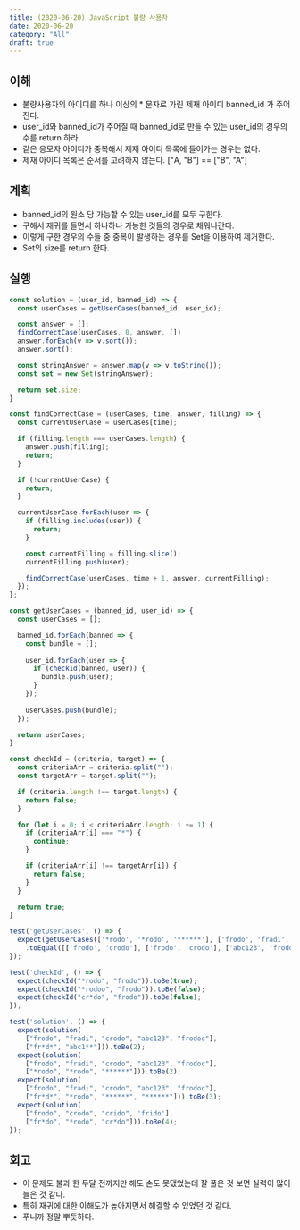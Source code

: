 ```yaml
---
title: (2020-06-20) JavaScript 불량 사용자
date: 2020-06-20
category: "All"
draft: true
---
```


## 이해

- 불량사용자의 아이디를 하나 이상의 * 문자로 가린 제재 아이디 banned_id 가 주어진다.
- user_id와 banned_id가 주어질 때 banned_id로 만들 수 있는 user_id의 경우의 수를 return 하라.
- 같은 응모자 아이디가 중복해서 제재 아이디 목록에 들어가는 경우는 없다.
- 제재 아이디 목록은 순서를 고려하지 않는다. ["A, "B"] == ["B", "A"]

## 계획

- banned_id의 원소 당 가능할 수 있는 user_id를 모두 구한다.
- 구해서 재귀를 돌면서 하나하나 가능한 것들의 경우로 채워나간다.
- 이렇게 구한 경우의 수들 중 중복이 발생하는 경우를 Set을 이용하여 제거한다.
- Set의 size를 return 한다.

## 실행

```javascript
const solution = (user_id, banned_id) => {
  const userCases = getUserCases(banned_id, user_id);

  const answer = [];
  findCorrectCase(userCases, 0, answer, [])
  answer.forEach(v => v.sort());
  answer.sort();

  const stringAnswer = answer.map(v => v.toString());
  const set = new Set(stringAnswer);

  return set.size;
}

const findCorrectCase = (userCases, time, answer, filling) => {
  const currentUserCase = userCases[time];

  if (filling.length === userCases.length) {
    answer.push(filling);
    return;
  }

  if (!currentUserCase) {
    return;
  }

  currentUserCase.forEach(user => {
    if (filling.includes(user)) {
      return;
    }

    const currentFilling = filling.slice();
    currentFilling.push(user);

    findCorrectCase(userCases, time + 1, answer, currentFilling);
  });
};

const getUserCases = (banned_id, user_id) => {
  const userCases = [];

  banned_id.forEach(banned => {
    const bundle = [];
  
    user_id.forEach(user => {
      if (checkId(banned, user)) {
        bundle.push(user);
      }  
    });
  
    userCases.push(bundle);
  });

  return userCases;
}

const checkId = (criteria, target) => {
  const criteriaArr = criteria.split("");
  const targetArr = target.split("");

  if (criteria.length !== target.length) {
    return false;
  }

  for (let i = 0; i < criteriaArr.length; i += 1) {
    if (criteriaArr[i] === "*") {
      continue;
    }

    if (criteriaArr[i] !== targetArr[i]) {
      return false;
    }
  }

  return true;
}

test('getUserCases', () => {
  expect(getUserCases(['*rodo', '*rodo', '******'], ['frodo', 'fradi', 'crodo', 'abc123', 'frodoc']))
    .toEqual([['frodo', 'crodo'], ['frodo', 'crodo'], ['abc123', 'frodoc']]);
});

test('checkId', () => {
  expect(checkId("*rodo", "frodo")).toBe(true);
  expect(checkId("*rodoo", "frodo")).toBe(false);
  expect(checkId("cr*do", "frodo")).toBe(false);
});

test('solution', () => {
  expect(solution(
    ["frodo", "fradi", "crodo", "abc123", "frodoc"],
    ["fr*d*", "abc1**"])).toBe(2);
  expect(solution(
    ["frodo", "fradi", "crodo", "abc123", "frodoc"],
    ["*rodo", "*rodo", "******"])).toBe(2);
  expect(solution(
    ["frodo", "fradi", "crodo", "abc123", "frodoc"],
    ["fr*d*", "*rodo", "******", "******"])).toBe(3);
  expect(solution(
    ["frodo", "crodo", "crido", 'frido'],
    ["fr*do", "*rodo", "cr*do"])).toBe(4);
});
```

## 회고

- 이 문제도 불과 한 두달 전까지만 해도 손도 못댔었는데 잘 풀은 것 보면 실력이 많이 늘은 것 같다.
- 특히 재귀에 대한 이해도가 높아지면서 해결할 수 있었던 것 같다.
- 푸니까 정말 뿌듯하다.
